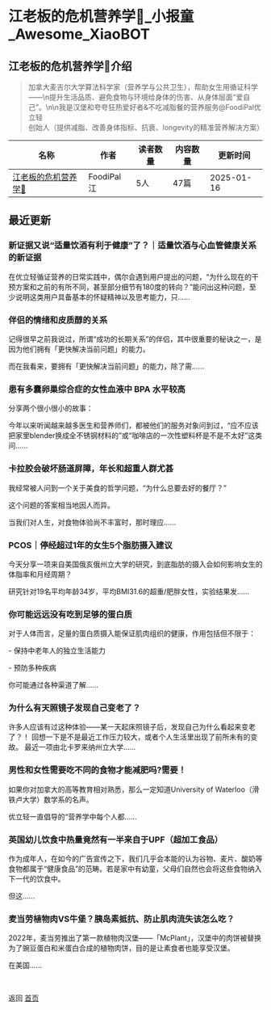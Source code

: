 # 江老板的危机营养学📒_小报童_Awesome_XiaoBOT

## 江老板的危机营养学📒介绍
> 加拿大麦吉尔大学算法科学家（营养学与公共卫生），帮助女生用循证科学——\n提升生活品质、避免食物与环境给身体的伤害、从身体层面“爱自己”。\n\n我是汉堡和夸夸狂热爱好者&不吃减脂餐的营养服务@FoodiPal优立轻  
创始人（提供减脂、改善身体指标、抗衰、longevity的精准营养解决方案）  
  


|名称|作者|读者数量|内容数量|更新时间|
|---|---|---|---|---|
|[江老板的危机营养学📒](https://xiaobot.net/p/CroissantJiang?refer=0b133df9-27dc-423b-8101-639049001c13)|FoodiPal江|5人|47篇|2025-01-16|

## 最近更新
### 新证据又说“适量饮酒有利于健康”了？｜适量饮酒与心血管健康关系的新证据

在优立轻循证营养的日常实践中，偶尔会遇到用户提出的问题，“为什么现在的干预方案和之前的有所不同，甚至部分细节有180度的转向？”能问出这种问题，至少说明这类用户具备基本的怀疑精神以及思考能力，只......

### 伴侣的情绪和皮质醇的关系

记得很早之前我说过，所谓“成功的长期关系”的伴侣，其中很重要的秘诀之一，是因为他们拥有「更快解决当前问题」的能力。

而在我看来，要拥有「更快解决当前问题」的能力，除了需......

### 患有多囊卵巢综合症的女性血液中 BPA 水平较高

分享两个很小很小的故事：

今年以来听闻越来越多医生和营养师们，都被他们的服务对象问到过，“应不应该把家里blender换成全不锈钢材料的”或“咖啡店的一次性塑料杯是不是不太好”这类问......

### 卡拉胶会破坏肠道屏障，年长和超重人群尤甚

我经常被人问到一个关于美食的哲学问题，“为什么总要去好的餐厅？”

这个问题的答案相当地因人而异。

当我们对人生，对食物体验尚不丰富时，那时理应......

### PCOS｜停经超过1年的女生5个脂肪摄入建议

今天分享一项来自美国俄亥俄州立大学的研究，到底脂肪的摄入会如何影响女生的体脂率和月经周期？

研究针对19名平均年龄34岁，平均BMI31.6的超重/肥胖女性，实验结果发......

### 你可能远远没有吃到足够的蛋白质

对于人体而言，足量的蛋白质摄入能保证肌肉组织的健康，作用包括但不限于：

\- 保持中老年人的独立生活能力

\- 预防多种疾病

你可能通过各种渠道了解......

### 为什么有天照镜子发现自己变老了？

许多人应该有过这种体验——某一天起床照镜子后，发现自己为什么看起来变老了？！ 回想一下是不是最近工作压力较大，或者个人生活里出现了前所未有的变故。
最近一项由北卡罗来纳州立大学......

### 男性和女性需要吃不同的食物才能减肥吗?需要！

如果你对加拿大的高等教育相对熟悉，那么一定知道University of Waterloo（滑铁卢大学）数学系的名声。

优立轻一直倡导的“营养学中每个人都......

### 英国幼儿饮食中热量竟然有一半来自于UPF（超加工食品）

作为成年人，在如今的广告宣传之下，我们几乎会本能的认为谷物、麦片、酸奶等食物都属于“健康食品”的范畴。若是家中有幼童，父母们自然也会将这些食物纳入下一代的饮食中。

但这......

### 麦当劳植物肉VS牛堡？胰岛素抵抗、防止肌肉流失该怎么吃？

2022年，麦当劳推出了第一款植物肉汉堡——「McPlant」，汉堡中的肉饼被替换为了豌豆蛋白和米蛋白合成的植物肉饼，目的是让素食者也能享受汉堡。

在美国......


<a href="https://github.com/Reno9527/awesome-xiaobot" style="color: white; text-decoration: none;">awesome-xiaobot</a>

返回 [首页](../README.md)
